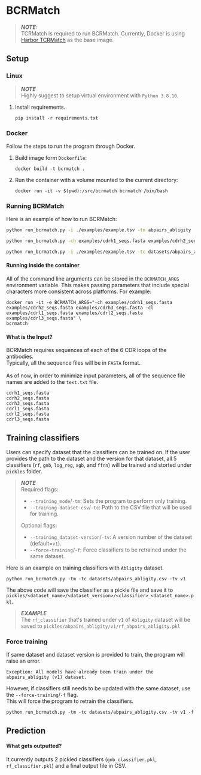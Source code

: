 # BCRMatch

> **_NOTE:_** <br>
> TCRMatch is required to run BCRMatch. Currently, Docker is using [Harbor TCRMatch](https://harbor.lji.org/harbor/projects/5/repositories/iedb-public%2Ftcrmatch/tags/0.1.1) as the base image.


## Setup
### Linux
> **_NOTE_**<br>
> Highly suggest to setup virtual environment with `Python 3.8.10`.

1. Install requirements.
    ```
    pip install -r requirements.txt
    ```


### Docker
Follow the steps to run the program through Docker.
1. Build image form `Dockerfile`:
    ```
    docker build -t bcrmatch .
    ```
2. Run the container with a volume mounted to the current directory:
   ```
   docker run -it -v $(pwd):/src/bcrmatch bcrmatch /bin/bash
   ```


### Running BCRMatch
Here is an example of how to run BCRMatch:
```bash
python run_bcrmatch.py -i ./examples/example.tsv -tn abpairs_abligity
```
```bash
python run_bcrmatch.py -ch examples/cdrh1_seqs.fasta examples/cdrh2_seqs.fasta examples/cdrh3_seqs.fasta -cl examples/cdrl1_seqs.fasta examples/cdrl2_seqs.fasta examples/cdrl3_seqs.fasta
```
```bash
python run_bcrmatch.py -i ./examples/example.tsv -tc datasets/abpairs_abligity.csv -tm
```

#### Running inside the container

All of the command line arguments can be stored in the ```BCRMATCH_ARGS``` environment variable.
This makes passing parameters that include special characters more consistent across platforms. For
example:

```
docker run -it -e BCRMATCH_ARGS="-ch examples/cdrh1_seqs.fasta examples/cdrh2_seqs.fasta examples/cdrh3_seqs.fasta -cl examples/cdrl1_seqs.fasta examples/cdrl2_seqs.fasta examples/cdrl3_seqs.fasta" \
bcrmatch
```

#### What is the Input?
BCRMatch requires sequences of each of the 6 CDR loops of the antibodies.<br>Typically, all the sequence files will be in `FASTA` format.
<br><br>
As of now, in order to minimize input parameters, all of the sequence file names are added to the `text.txt` file.
```
cdrh1_seqs.fasta
cdrh2_seqs.fasta
cdrh3_seqs.fasta
cdrl1_seqs.fasta
cdrl2_seqs.fasta
cdrl3_seqs.fasta
```

## Training classifiers
Users can specify dataset that the classifiers can be trained on. If the user provides the path to the dataset and the version for that dataset, all 5 classifiers (`rf`, `gnb`, `log_reg`, `xgb`, and `ffnn`) will be trained and storted under `pickles` folder.

> **_NOTE_**<br>
> Required flags:
> * `--training_mode`/`-tm`: Sets the program to perform only training.
> * `--training-dataset-csv`/`-tc`: Path to the CSV file that will be used for training.
>
> Optional flags:
> * `--training_dataset-version`/`-tv`:  A version number of the dataset (default=`v1`).
> * `--force-training`/`-f`: Force classifiers to be retrained under the same dataset.

Here is an example on training classifiers with `Abligity` dataset.
```
python run_bcrmatch.py -tm -tc datasets/abpairs_abligity.csv -tv v1
```
The above code will save the classifier as a pickle file and save it to `pickles/<dataset_name>/<dataset_version>/<classifier>_<dataset_name>.pkl`.
> **_EXAMPLE_**<br>
> The `rf_classifier` that's trained under `v1` of `Abligity` dataset will be saved to `pickles/abpairs_abligity/v1/rf_abpairs_abligity.pkl`

### Force training
If same dataset and dataset version is provided to train, the program will raise an error.
```
Exception: All models have already been train under the abpairs_abligity (v1) dataset.
```

However, if classifiers still needs to be updated with the same dataset, use the `--force-training`/`-f` flag.<br>
This will force the program to retrain the classifiers.
```
python run_bcrmatch.py -tm -tc datasets/abpairs_abligity.csv -tv v1 -f
```

## Prediction


#### What gets outputted?
It currently outputs 2 pickled classifiers (`gnb_classifier.pkl`, `rf_classifier.pkl`) and a final output file in CSV.